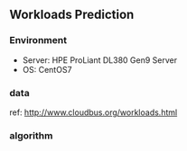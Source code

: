 ##  Workloads Prediction

### Environment
- Server: HPE ProLiant DL380 Gen9 Server
- OS:  CentOS7

### data

ref: <http://www.cloudbus.org/workloads.html>

### algorithm

